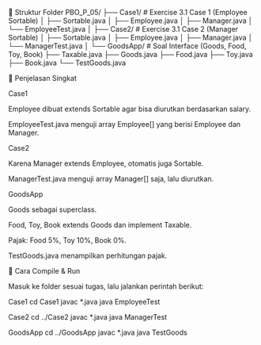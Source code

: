 📌 Struktur Folder
PBO_P_05/
 ├── Case1/        # Exercise 3.1 Case 1 (Employee Sortable)
 │    ├── Sortable.java
 │    ├── Employee.java
 │    ├── Manager.java
 │    └── EmployeeTest.java
 │
 ├── Case2/        # Exercise 3.1 Case 2 (Manager Sortable)
 │    ├── Sortable.java
 │    ├── Employee.java
 │    ├── Manager.java
 │    └── ManagerTest.java
 │
 └── GoodsApp/     # Soal Interface (Goods, Food, Toy, Book)
      ├── Taxable.java
      ├── Goods.java
      ├── Food.java
      ├── Toy.java
      ├── Book.java
      └── TestGoods.java

📌 Penjelasan Singkat

Case1

Employee dibuat extends Sortable agar bisa diurutkan berdasarkan salary.

EmployeeTest.java menguji array Employee[] yang berisi Employee dan Manager.

Case2

Karena Manager extends Employee, otomatis juga Sortable.

ManagerTest.java menguji array Manager[] saja, lalu diurutkan.

GoodsApp

Goods sebagai superclass.

Food, Toy, Book extends Goods dan implement Taxable.

Pajak: Food 5%, Toy 10%, Book 0%.

TestGoods.java menampilkan perhitungan pajak.

📌 Cara Compile & Run

Masuk ke folder sesuai tugas, lalu jalankan perintah berikut:

Case1
cd Case1
javac *.java
java EmployeeTest

Case2
cd ../Case2
javac *.java
java ManagerTest

GoodsApp
cd ../GoodsApp
javac *.java
java TestGoods
